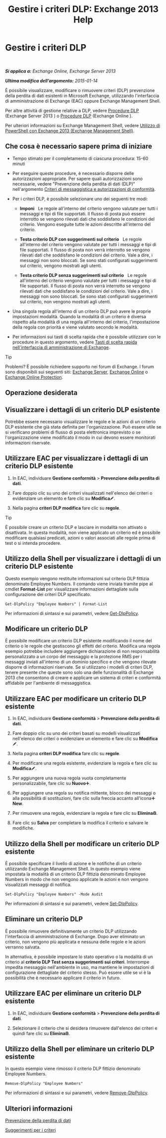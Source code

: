 ﻿---
title: 'Gestire i criteri DLP: Exchange 2013 Help'
TOCTitle: Gestire i criteri DLP
ms:assetid: ba81fabd-7f7f-4ef7-968f-ce851ada9d70
ms:mtpsurl: https://technet.microsoft.com/it-it/library/JJ673559(v=EXCHG.150)
ms:contentKeyID: 50481511
ms.date: 05/22/2018
mtps_version: v=EXCHG.150
ms.translationtype: MT
---

# Gestire i criteri DLP

 

_**Si applica a:** Exchange Online, Exchange Server 2013_

_**Ultima modifica dell'argomento:** 2015-01-14_

È possibile visualizzare, modificare o rimuovere criteri (DLP) prevenzione della perdita di dati esistenti in Microsoft Exchange, utilizzando l'interfaccia di amministrazione di Exchange (EAC) oppure Exchange Management Shell.

Per altre attività di gestione relative a DLP, vedere [Procedure DLP](dlp-procedures-exchange-2013-help.md) (Exchange Server 2013 ) o [Procedure DLP](https://technet.microsoft.com/it-it/library/jj938003\(v=exchg.150\)) (Exchange Online ).

Per ulteriori informazioni su Exchange Management Shell, vedere [Utilizzo di PowerShell con Exchange 2013 (Exchange Management Shell)](https://technet.microsoft.com/it-it/library/bb123778\(v=exchg.150\)).

## Che cosa è necessario sapere prima di iniziare

  - Tempo stimato per il completamento di ciascuna procedura: 15-60 minuti

  - Per eseguire queste procedure, è necessario disporre delle autorizzazioni appropriate. Per sapere quali autorizzazioni sono necessarie, vedere "Prevenzione della perdita di dati (DLP)" nell'argomento [Criteri di messaggistica e autorizzazioni di conformità](messaging-policy-and-compliance-permissions-exchange-2013-help.md).

  - Per i criteri DLP, è possibile selezionare uno dei seguenti tre modi:
    
      -    **Imponi**   Le regole all'interno del criterio vengono valutate per tutti i messaggi e tipi di file supportati. Il flusso di posta può essere interrotto se vengono rilevati dati che soddisfano le condizioni del criterio. Vengono eseguite tutte le azioni descritte all'interno del criterio.
    
      -    **Testa criterio DLP con suggerimenti sul criterio**   Le regole all'interno del criterio vengono valutate per tutti i messaggi e tipi di file supportati. Il flusso di posta non verrà interrotto se vengono rilevati dati che soddisfano le condizioni del criterio. Vale a dire, i messaggi non sono bloccati. Se sono stati configurati suggerimenti sul criterio, vengono mostrati agli utenti.
    
      -    **Testa criterio DLP senza suggerimenti sul criterio**   Le regole all'interno del criterio vengono valutate per tutti i messaggi e tipi di file supportati. Il flusso di posta non verrà interrotto se vengono rilevati dati che soddisfano le condizioni del criterio. Vale a dire, i messaggi non sono bloccati. Se sono stati configurati suggerimenti sul criterio, non vengono mostrati agli utenti.

  - Una singola regola all'interno di un criterio DLP può avere le proprie impostazioni modalità. Quando la modalità di un criterio è diversa rispetto alla modalità di una regola all'interno del criterio, l'impostazione della regola con priorità e viene valutato secondo le modalità.

  - Per informazioni sui tasti di scelta rapida che è possibile utilizzare con le procedure in questo argomento, vedere [Tasti di scelta rapida nell'interfaccia di amministrazione di Exchange](keyboard-shortcuts-in-the-exchange-admin-center-exchange-online-protection-help.md).


> [!TIP]
> Problemi? È possibile richiedere supporto nei forum di Exchange. I forum sono disponibili sui seguenti siti: <A href="https://go.microsoft.com/fwlink/p/?linkid=60612">Exchange Server</A>, <A href="https://go.microsoft.com/fwlink/p/?linkid=267542">Exchange Online</A> o <A href="https://go.microsoft.com/fwlink/p/?linkid=285351">Exchange Online Protection</A>.



## Operazione desiderata

## Visualizzare i dettagli di un criterio DLP esistente

Potrebbe essere necessario visualizzare le regole e le azioni di un criterio DLP esistente che già stata definita per l'organizzazione. Può essere utile se si verificano problemi di flusso di posta elettronica imprevisto o se l'organizzazione viene modificato il modo in cui devono essere monitorati informazioni riservate.

## Utilizzare EAC per visualizzare i dettagli di un criterio DLP esistente

1.  In EAC, individuare **Gestione conformità** \> **Prevenzione della perdita di dati**.

2.  Fare doppio clic su uno dei criteri visualizzati nell'elenco dei criteri o evidenziare un elemento e fare clic su **Modifica**![Icona Modifica](images/JJ218640.6f53ccb2-1f13-4c02-bea0-30690e6ea71d(EXCHG.150).gif "Icona Modifica").

3.  Nella pagina **criteri DLP modifica** fare clic su **regole**.


> [!TIP]
> È possibile creare un criterio DLP e lasciare in modalità non attivato o disattivata. In questa modalità, non viene applicato un criterio ed è possibile modificare qualsiasi predicati, azioni o valori associati alle regole prima di test o si intenda procedere.



## Utilizzo della Shell per visualizzare i dettagli di un criterio DLP esistente

Questo esempio vengono restituite informazioni sul criterio DLP fittizia denominato Employee Numbers. Il comando viene inviata tramite pipe al cmdlet **Format-List** per visualizzare informazioni dettagliate sulla configurazione dei criteri DLP specificato.

    Get-DlpPolicy "Employee Numbers" | Format-List

Per informazioni di sintassi e sui parametri, vedere [Get-DlpPolicy](https://technet.microsoft.com/it-it/library/jj215752\(v=exchg.150\)).

## Modificare un criterio DLP

È possibile modificare un criterio DLP esistente modificando il nome del criterio o le regole che gestiscono gli effetti del criterio. Modifica una regola esempio potrebbe includere aggiungere dichiarazione di non responsabilità personalizzato a un corpo del messaggio e la protezione RMS per i messaggi inviati all'interno di un dominio specifico e che vengono rilevate disporre di informazioni riservate. Se si utilizzano i modelli di criteri DLP, tenere presente che queste sono solo una delle funzionalità di Exchange 2013 che consentono di creare e applicare un sistema di criteri e conformità affidabile per l'ambiente di messaggistica.

## Utilizzare EAC per modificare un criterio DLP esistente

1.  In EAC, individuare **Gestione conformità** \> **Prevenzione della perdita di dati**.

2.  Fare doppio clic su uno dei criteri basati su modelli visualizzati nell'elenco dei criteri o evidenziare un elemento e fare clic su **Modifica**![Icona Modifica](images/JJ218640.6f53ccb2-1f13-4c02-bea0-30690e6ea71d(EXCHG.150).gif "Icona Modifica").

3.  Nella pagina **criteri DLP modifica** fare clic su **regole**.

4.  Per modificare una regola esistente, evidenziare la regola e fare clic su **Modifica**![Icona Modifica](images/JJ218640.6f53ccb2-1f13-4c02-bea0-30690e6ea71d(EXCHG.150).gif "Icona Modifica").

5.  Per aggiungere una nuova regola vuota completamente personalizzabile, fare clic su **Nuovo**![Icona Aggiungi](images/JJ218640.c1e75329-d6d7-4073-a27d-498590bbb558(EXCHG.150).gif "Icona Aggiungi").

6.  Per aggiungere una regola su notifica mittente, blocco dei messaggi o alla possibilità di sostituzioni, fare clic sulla freccia accanto all'icona![Icona Aggiungi](images/JJ218640.c1e75329-d6d7-4073-a27d-498590bbb558(EXCHG.150).gif "Icona Aggiungi")**New**.

7.  Per rimuovere una regola, evidenziare la regola e fare clic su **Elimina**![Icona Elimina](images/Dd979797.14f639f6-61e8-4418-bbfb-0db14de9d2f5(EXCHG.150).gif "Icona Elimina").

8.  Fare clic su **Salva** per completare la modifica il criterio e salvare le modifiche.

## Utilizzo della Shell per modificare un criterio DLP esistente

È possibile specificare il livello di azione e le notifiche di un criterio utilizzando Exchange Management Shell. In questo esempio viene impostata la modalità di un criterio DLP fittizia denominato Employee Numbers in modo che non vengono applicate le azioni e non vengono visualizzati messaggi di notifica.

    Set-DlpPolicy "Employee Numbers" -Mode Audit

Per informazioni di sintassi e sui parametri, vedere [Set-DlpPolicy](https://technet.microsoft.com/it-it/library/jj215778\(v=exchg.150\)).

## Eliminare un criterio DLP

È possibile rimuovere definitivamente un criterio DLP utilizzando l'interfaccia di amministrazione di Exchange. Dopo aver eliminato un criterio, non vengono più applicata e nessuna delle regole e le azioni verranno salvata.

In alternativa, è possibile impostare lo stato operativo o la modalità di un criterio al **criterio DLP Test senza suggerimenti sui criteri**. Interrompe impedita messaggio nell'ambiente in uso, ma mantiene le impostazioni di configurazione dettagliate del criterio stesso. Può essere utile se vi è la possibilità che è necessario applicare il criterio in futuro.

## Utilizzare EAC per eliminare un criterio DLP esistente

1.  In EAC, individuare **Gestione conformità** \> **Prevenzione della perdita di dati**.

2.  Selezionare il criterio che si desidera rimuovere dall'elenco dei criteri e quindi fare clic su **Elimina**![Icona Elimina](images/Dd979797.14f639f6-61e8-4418-bbfb-0db14de9d2f5(EXCHG.150).gif "Icona Elimina").

## Utilizzo della Shell per eliminare un criterio DLP esistente

In questo esempio viene rimosso il criterio DLP fittizio denominato Employee Numbers.

    Remove-DlpPolicy "Employee Numbers"

Per informazioni di sintassi e sui parametri, vedere [Remove-DlpPolicy](https://technet.microsoft.com/it-it/library/jj215677\(v=exchg.150\)).

## Ulteriori informazioni

[Prevenzione della perdita di dati](https://docs.microsoft.com/it-it/exchange/security-and-compliance/data-loss-prevention/data-loss-prevention)

[Suggerimenti per i criteri](https://docs.microsoft.com/it-it/exchange/security-and-compliance/data-loss-prevention/policy-tips)

